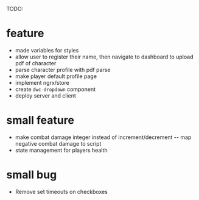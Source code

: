 TODO:
# feature
- made variables for styles
- allow user to register their name, then navigate to dashboard to upload pdf of character
- parse character profile with pdf parse
- make player default profile page 
- implement ngrx/store
- create `dwc-dropdown` component
- deploy server and client

# small feature
- make combat damage integer instead of increment/decrement
-- map negative combat damage to script
- state management for players health

# small bug
- Remove set timeouts on checkboxes
